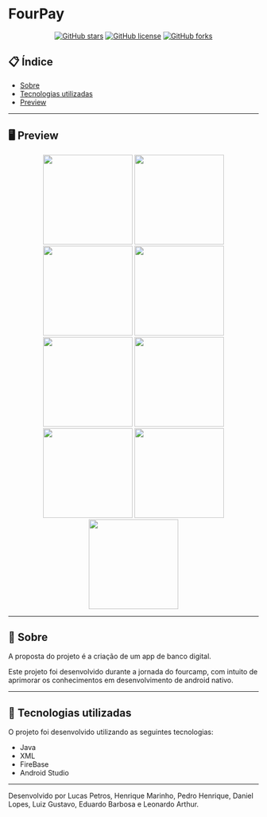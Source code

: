 # FourPay

<div align="center">


[![GitHub stars](https://img.shields.io/github/stars/LucasPetros/FourPay)](https://github.com/LucasPetros/FourPay/stargazers)<space> <space>
[![GitHub license](https://img.shields.io/github/license/LucasPetros/FourPay)](https://github.com/LucasPetros/FourPay/blob/main/LICENSE)<space> <space>
[![GitHub forks](https://img.shields.io/github/forks/LucasPetros/FourPay)](https://github.com/LucasPetros/FourPay/network/members)

  </div>
  
## 📋 Índice

- [Sobre](#-Sobre)
- [Tecnologias utilizadas](#-Tecnologias-utilizadas)
- [Preview](#-Preview)

---

## 🖥 Preview 

<div align="center">
    <img src="https://user-images.githubusercontent.com/82883174/155199197-2784d121-f2b5-47d9-907e-6f1833700bdb.png" width="180"> 
    <img src="https://user-images.githubusercontent.com/82883174/155199182-7341d868-3148-433c-8586-2c49e4be9100.png" width="180">
    <img src="https://user-images.githubusercontent.com/82883174/155199190-8f30c7dc-0b92-4db2-b097-4485386782df.png" width="180">
    <img src="https://user-images.githubusercontent.com/82883174/155199195-cc74f05b-2634-4a2a-91e9-7ca3cb9ea013.png" width="180">
    <img src="https://user-images.githubusercontent.com/82883174/155199180-6c6739e2-7869-4de8-bf0a-a7e768acae8a.png" width="180">
    <img src="https://user-images.githubusercontent.com/82883174/155199170-186ac64f-aea2-4309-8fe6-03d760872244.png" width="180">
    <img src="https://user-images.githubusercontent.com/82883174/155199183-feeeb28a-aafc-4136-b9aa-b6cdbb3fbcf2.png" width="180">
    <img src="https://user-images.githubusercontent.com/82883174/155199187-119c4f99-8b4d-4b74-a6cc-53fb5a385711.png" width="180">
    <img src="https://user-images.githubusercontent.com/82883174/155199189-5f40e8bd-7034-498f-b7a9-81c8fa2df295.png" width="180">    
</div>

---

## 📖 Sobre 

A proposta do projeto é a criação de um app de banco digital.
  
Este projeto foi desenvolvido durante a jornada do fourcamp, com intuito de aprimorar os conhecimentos em desenvolvimento de android nativo.

--- 

## 🚀 Tecnologias utilizadas

O projeto foi desenvolvido utilizando as seguintes tecnologias:

- Java
- XML
- FireBase
- Android Studio

---


Desenvolvido por Lucas Petros, Henrique Marinho, Pedro Henrique, Daniel Lopes, Luiz Gustavo, Eduardo Barbosa e Leonardo Arthur.
